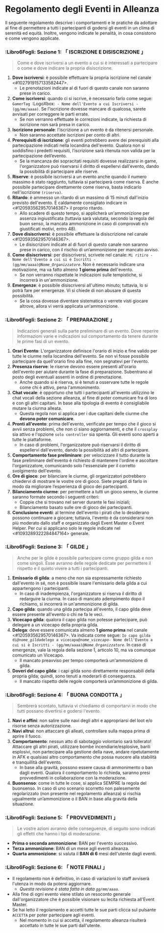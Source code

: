 # Regolamento degli Eventi in Alleanza
Il seguente regolamento descrive i comportamenti e le pratiche da adottare al fine di permettere a tutti i partecipanti di godersi gli eventi in un clima di serenità ed equità.
Inoltre, vengono indicate le penalità, in cosa consistono e come vengono applicate.

### :Libro6Fogli: Sezione 1: 「 ISCRIZIONE E DISISCRIZIONE 」
> Come e dove iscriversi a un evento a cui si è interessati a partecipare o come e dove indicare la propria disiscrizione.
1. **Dove iscriversi**: è possibile effettuare la propria iscrizione nel canale <#1027919157133582447>.
   - Le prenotazioni indicate al di fuori di questo canale non saranno prese in carico.
2. **Come iscriversi**: quando ci si iscrive, è necessario farlo come segue: `GamerTag `:LogoXbox:` - Nome dell'Evento a cui Iscriversi - (gg/mm/aaaa)`. Se l'iscrizione dovesse mancare di qualcosa, sarete avvisati per correggere le parti errate.
   - Se non verranno effettuate le correzioni indicate, la richiesta di iscrizione non sarà presa in carico.
3. **Iscrizione personale**: l'iscrizione a un evento è da ritenersi personale.
   - Non saranno accettate iscrizioni per conto di altri.
4. **Prerequisiti di iscrizione**: gli eventi potrebbero avere dei prerequisiti alla partecipazione indicati nella locandina dell'evento. Qualora non si soddisfino i predetti requisiti, l’iscrizione sarà ritenuta non valida per la partecipazione dell’evento.
   - Se la mancanza dei sopracitati requisiti dovesse realizzarsi in game, l'organizzatore può riservarsi il diritto di espellervi dall'evento, dando la possibilità di partecipare alle riserve.
5. **Riserve**: è possibile iscriversi a un evento anche quando il numero massimo è stato raggiunto, tuttavia si parteciperà come riserva. È anche possibile partecipare direttamente come riserva, basta indicarlo nell'iscrizione `(riserva)`.
6. **Ritardo**: è ammesso un ritardo di un massimo di 15 minuti dall'inizio previsto dell'evento. È caldamente consigliato indicare in <#1205935629570146367> il proprio ritardo.
   - Allo scadere di questo tempo, si applicherà un'ammonizione per assenza ingiustificata (tuttavia sarà valutata, secondo la regola del buon senso, la mancata ammonizione in caso di comprovati e/o giustificati motivi, entro 48).
7. **Dove disiscriversi**: è possibile effettuare la disiscrizione nel canale <#1205935629570146367>.
   - Le disiscrizioni indicate al di fuori di questo canale non saranno prese in carico, con il rischio di un’ammonizione per mancato avviso.
8. **Come disiscriversi**: per disiscriversi, scrivete nel canale: `Mi ritiro - Nome dell'Evento a cui si è Iscritti - (gg/mm/aaaa)`*`@Nome_Organizzatore`*. Non è necessario indicare una motivazione, ma va fatto almeno **1 giorno prima** dell'evento.
   - Se non verranno rispettate le indicazioni sulle tempistiche, si incorrerà in un'ammonizione.
9. **Emergenze**: è possibile disiscriversi all'ultimo minuto; tuttavia, lo si potrà fare per emergenze. Vi si chiede di non abusare di questa possibilità.
   - Se la cosa dovesse diventare sistematica o verrete visti giocare altrove, allora vi verrà applicata un'ammonizione.

### :Libro6Fogli: Sezione 2: 「 PREPARAZIONE 」
> Indicazioni generali sulla parte preliminare di un evento. Dove reperire informazioni varie e indicazioni sul comportamento da tenere durante le prime fasi di un evento.
1. **Orari Evento**: L'organizzatore definisce l'orario di inizio e fine valido per tutte le ciurme nella locandina dell'evento. Se non vi fosse possibile partecipare da quell'orario fino alla fine, non segnatevi per l'evento.
2. **Presenza riserve**: le riserve devono essere presenti all'orario dell'evento per aiutare durante la fase di preparazione. Subentrano al posto degli eventuali assenti in ordine di prenotazione.
   - Anche quando si è riserva, si è tenuti a osservare tutte le regole come chi è attivo, pena l'ammonimento.
3. **Chat vocale**: è opportuno che tutti i partecipanti all'evento utilizzino le chat vocali della sezione alleanza, al fine di poter comunicare fra di loro e con gli altri capitani. In base alla tipologia di evento è consigliabile mutare la ciurma alleata.
   - Questa regola non si applica per i due capitani delle ciurme che **devono poter comunicare**.
4. **Pronti all'evento**: prima dell'evento, verificate per tempo che il gioco si avvii senza problemi, che non ci siano aggiornamenti, e che il `crossplay` sia attivo e l'opzione `solo controller` sia spenta. Gli eventi sono aperti a tutte le piattaforme.
   - In caso di problemi, l'organizzatore può riservarsi il diritto di espellervi dall'evento, dando la possibilità ad altri di partecipare.
5. **Comportamento fase preliminare**: per velocizzare il tutto durante la fase preliminare dell'evento è richiesto di mantenere l'ordine e ascoltare l'organizzatore, comunicando solo l'essenziale per il corretto svolgimento dell'evento.
6. **Ore di gioco**: per bilanciare le ciurme, gli organizzatori potrebbero chiedervi di mostrare le vostre ore di gioco. Siete pregati di farlo in modo da migliorare l’esperienza di gioco dei partecipanti.
7. **Bilanciamento ciurme**: per permettere a tutti un gioco sereno, le ciurme saranno formate secondo i seguenti criteri:
   - Coppie che si trovano nel server durante le fasi iniziali;
   - Bilanciamento basato sulle ore di gioco dei partecipanti.
8. **Conclusione eventi**: al termine dell'evento i pirati che lo desiderano possono continuare a giocare; tuttavia, l'evento è da considerarsi non più moderato dallo staff e organizzato dagli Event Master o Event Helper. Per cui si applicano solo le regole indicate nel <#1093289322284847164> generale. 

### :Libro6Fogli: Sezione 3: 「 GILDE 」
> Anche per le gilde è possibile partecipare come gruppo gilda e non come singoli. Esse avranno delle regole dedicate per permettere il rispetto e il quieto vivere a tutti i partecipanti.
1. **Emissario di gilda**: a meno che non sia espressamente richiesto dall'evento in sé, non è possibile issare l'emissario della gilda a cui appartengono i partecipanti.
   - In caso di inadempienza, l'organizzatore si riserva il diritto di redarguire la ciurma. In caso di mancato adempimento dopo il richiamo, si incorrerà in un'ammonizione di gilda.
2. **Capo gilda**: quando una gilda partecipa all'evento, il capo gilda deve essere presente all'evento o chi ne fa le veci.
3. **Vicecapo gilda**: qualora il capo gilda non potesse partecipare, può delegare a un vicecapo della propria gilda.
4. **Delega**: deve essere comunicata almeno **1 giorno prima** nel canale <#1205935629570146367>. Va indicata come segue: `Io capo gilda di`*`@nome_gilda`*`delego a vicecapo`*`@nome_vicecapo`*`- Nome dell'Evento a cui si è Iscritti - (gg/mm/aaaa)`*`@Nome_Organizzatore`*. In caso di emergenze, vale la regola della sezione 1, articolo 10, ma va comunque comunicato un Vicecapo.
   - Il mancato preavviso per tempo comporterà un'ammonizione di gilda.
5. **Doveri del capo gilda**: i capi gilda sono direttamente responsabili della propria gilda; quindi, sono tenuti a moderarli di conseguenza.
   - Il mancato rispetto delle regole comporterà un’ammonizione di gilda.

### :Libro6Fogli: Sezione 4: 「 BUONA CONDOTTA 」
> Sembrerà scontato, tuttavia vi chiediamo di comportarvi in modo che tutti possano divertirsi e godersi l'evento.
1. **Navi e affini**: non salire sulle navi degli altri e appropriarsi del loot e/o risorse senza autorizzazione.
2. **Navi altrui**: non attaccare gli alleati, controllare sulla mappa prima di aprire il fuoco.
3. **Comportamento**: nessun atto di sabotaggio volontario sarà tollerato! Attaccare gli altri pirati, utilizzare bombe incendiarie/esplosive, barili esplosivi, non partecipare alla gestione della nave, andare ripetutamente in AFK e qualsiasi altro comportamento che possa nuocere alla stabilità e tranquillità dell'evento.
   - In base alla gravità, possono essere causa di ammonimento o ban dagli eventi. Qualora il comportamento lo richieda, saranno presi provvedimenti in collaborazione con la moderazione.
4. **Buonsenso**: come in tutte le cose, si applica SEMPRE la regola del buonsenso. In caso di uno scenario scorretto non palesemente regolarizzato (non presente nel regolamento alleanza) si rischia ugualmente un’ammonizione o il BAN in base alla gravità della situazione.

### :Libro6Fogli: Sezione 5: 「 PROVVEDIMENTI 」
> Le vostre azioni avranno delle conseguenze, di seguito sono indicati gli effetti che hanno i tipi di moderazione.
- **Prima o seconda ammonizione**: BAN per l'evento successivo.
- **Terza ammonizione**: BAN di un mese agli eventi alleanza.
- **Quarta ammonizione**: si valuta il __BAN di 6__ mesi dell'utente dagli eventi.

### :Libro6Fogli: Sezione 6: 「 NOTE FINALI 」
- Il regolamento non è definitivo, in caso di variazioni lo staff avviserà l'utenza in modo da potersi aggiornare.
  - *Questa revisione è stata fatta in data `gg/mm/aaaa`*.
- Alla fine di ogni evento viene stilato un resoconto generale dall'organizzatore che è possibile visionare su lecita richiesta all'Event Master.
- Se hai letto il regolamento e accetti tutte le sue parti clicca sul pulsante `ACCETTA` per poter partecipare agli eventi.
  - Nel momento in cui si accetta, il regolamento alleanza risulterà accettato in tutte le sue parti dall'utente.
